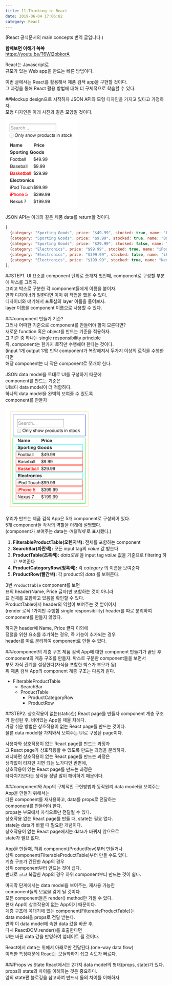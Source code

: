 ```yaml
---
title: 11.Thinking in React
date: 2019-06-04 17:06:82
category: React
---
```

(React 공식문서의 main concepts 번역 글입니다.)  
  
**함께보면 이해가 쏙쏙**  
https://youtu.be/T6Wj2pbkorA  
  
React는 Javascript로  
규모가 있는 Web app을 만드는 빠른 방법이다.  
  
이번 글에서는 React를 활용해서 제품 검색 app을 구현할 것이다.  
그 과정을 통해 React 활용 방법에 대해 더 구체적으로 학습할 수 있다.

##Mockup design으로 시작하자
JSON API와 모형 디자인을 가지고 있다고 가정하자.  
모형 디자인은 아래 사진과 같은 모양일 것이다.  

![](./images/mock_data.png)

JSON API는 아래와 같은 제품 data를 return할 것이다.

```js
[
  {category: "Sporting Goods", price: "$49.99", stocked: true, name: "Football"},
  {category: "Sporting Goods", price: "$9.99", stocked: true, name: "Baseball"},
  {category: "Sporting Goods", price: "$29.99", stocked: false, name: "Basketball"},
  {category: "Electronics", price: "$99.99", stocked: true, name: "iPod Touch"},
  {category: "Electronics", price: "$399.99", stocked: false, name: "iPhone 5"},
  {category: "Electronics", price: "$199.99", stocked: true, name: "Nexus 7"}
];
```

##STEP1. UI 요소를 component 단위로 쪼개자
첫번째, component로 구성할 부분에 박스를 그리자.  
그리고 박스로 구분한 각 component들에게 이름을 붙이자.  
만약 디자이너와 일한다면 이미 위 작업을 했을 수 있다.  
디자이너와 얘기해서 포토샵의 layer 이름을 물어보자.  
layer 이름을 component 이름으로 사용할 수 있다.  

###component 만들기 기준?  
그러나 어떠한 기준으로 component를 만들어야 할지 모른다면?  
새로운 function 혹은 object를 만드는 기준을 적용하자.  
그 기준 중 하나는 single responsibility principle  
즉, component는 한가지 로직만 수행해야 한다는 것이다.  
(input 1개 output 1개)
만약 component가 복잡해져서 두가지 이상의 로직을 수행한다면  
해당 component는 더 작은 component로 쪼개야 한다.  
  
JSON data model을 토대로 UI를 구성하기 때문에  
component를 만드는 기준은  
UI보다 data model이 더 적합하다.  
하나의 data model을 완벽히 보여줄 수 있도록  
component를 만들자  

![](./images/component_1.png)

우리가 만드는 제품 검색 App은 5개 component로 구성되어 있다.  
5개 component들 각각의 역할을 아래에 설명했다.  
(component가 보여주는 data는 _이탤릭체_ 로 표시했다.)

1. **FilterableProductTable(오렌지색):** 전체를 포함하는 component
2. **SearchBar(파란색):** 모든 input tag의 _value_ 값 받는다
3. **ProductTable(초록색):** _data모음_ 을 input tag _value_ 값을 기준으로 filtering 하고 보여준다
4. **ProductCategoryRow(청록색):** 각 _category_ 의 이름을 보여준다
5. **ProductRow(빨간색):** 각 product의 _data_ 를 보여준다.

3번 `ProductTable` component를 보면  
표의 header(Name, Price 글자)만 포함하는 것이 아니라  
표 전체를 포함하고 있음을 확인할 수 있다.  
ProductTable에서 header의 역할이 보여주는 것 뿐이어서  
(render 로직 1가지만 수행함 single responsibility)
header를 따로 분리하여 component를 만들지 않았다.  
  
하지만 header에 Name, Price 글자 이외에  
정렬을 위한 요소를 추가하는 경우, 즉 기능이 추가되는 경우  
header를 따로 분리하여 component로 만들 수 있다.  

###component의 계층 구조
제품 검색 App에 대한 component 만들기가 끝난 후  
component의 계층 구조를 만들자.
박스로 구분한 component들을 보면서  
부모 자식 관계를 설정한다(자식을 포함한 박스가 부모가 됨)  
위 제품 검색 App의 component 계층 구조는 다음과 같다.  
  
- FilterableProductTable
  - SearchBar
  - ProductTable
    - ProductCategoryRow
    - ProductRow

##STEP2. 상호작용이 없는(static한) React page를 만들자
component 계층 구조가 완성된 후, 비어있는 App을 채울 차례다.  
가장 쉬운 방법은 상호작용이 없는 React page를 만드는 것이다.  
물론 data model을 가져와서 보여주는 UI로 구성된 page이다.  
  
사용자와 상호작용이 없는 React page를 만드는 과정과  
그 React page가 상호작용할 수 있도록 만드는 과정을 분리하자.  
왜냐하면 상호작용이 없는 React page를 만드는 과정은  
생각없이 타자만 치면 되는 노가다인 반면에,  
상호작용이 있는 React page를 만드는 과정은  
타자치기보다는 생각을 정말 많이 해야하기 때문이다.  
  
###component와 App의 구체적인 구현방법과 동작원리
data model을 보여주는 App을 만들기 위해서는  
다른 component를 재사용하고, data를 props로 전달하는  
component를 만들어야 한다.  
props는 부모에서 자식으로만 전달될 수 있다.  
상호작용 없는 React page를 만들 때, state는 필요 없다.  
state는 data가 바뀔 때 필요한 개념이다.  
상호작용이 없는 React page에서는 data가 바뀌지 않으므로  
state가 필요 없다.  
  
App을 만들때, 하위 component(ProductRow)부터 만들거나  
상위 component(FilterableProductTable)부터 만들 수도 있다.  
계층 구조가 간단한 App의 경우  
상위 component부터 만드는 것이 쉽다.  
반대로 크고 복잡한 App의 경우
하위 component부터 만드는 것이 쉽다.  
  
마지막 단계에서는 data model을 보여주는, 재사용 가능한  
component들의 모음을 갖게 될 것이다.  
모든 component들은 render() method만 가질 수 있다.  
현재 App이 상호작용이 없는 App이기 때문이다.  
계층 구조에 꼭대기에 있는 component(FilterableProductTable)는  
data model을 props로 전달 받는다.  
만약 이 data model에 속한 data 값을 바꾼 후,  
다시 ReactDOM.render()를 호출한다면  
UI는 바뀐 data 값을 반영하여 업데이트 될 것이다.  
  
React에서 data는 위에서 아래로만 전달된다.(one-way data flow)  
이러한 특징때문에 React는 모듈화하기 쉽고 속도가 빠르다.  

###Props vs State
React에서는 2가지 data model의 형태(props, state)가 있다.  
props와 state의 차이를 이해하는 것은 중요하다.  
앞의 state편 블로깅을 참고하여 반드시 둘의 차이를 이해하자.  
